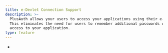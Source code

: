 ```yaml
---
title: e-Devlet Connection Support
description: >-
  PlusAuth allows your users to access your applications using their e-Government credentials. 
  This eliminates the need for users to remember additional passwords or usernames, providing hassle-free
  access to your application.
type: feature
---
```



-

